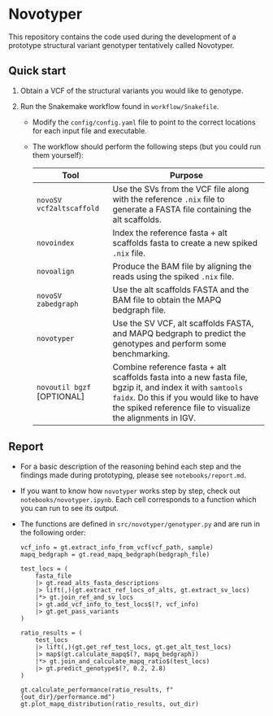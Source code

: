 # Novotyper

This repository contains the code used during the development of a prototype structural variant genotyper tentatively called Novotyper.

## Quick start

1. Obtain a VCF of the structural variants you would like to genotype.

2. Run the Snakemake workflow found in `workflow/Snakefile`.
    - Modify the `config/config.yaml` file to point to the correct locations for each input file and executable.
    - The workflow should perform the following steps (but you could run them yourself):

        | Tool | Purpose |
        | --- | --- |
        |`novoSV vcf2altscaffold` | Use the SVs from the VCF file along with the reference `.nix` file to generate a FASTA file containing the alt scaffolds. |
        |`novoindex` | Index the reference fasta + alt scaffolds fasta to create a new spiked `.nix` file. |
        | `novoalign` | Produce the BAM file by aligning the reads using the spiked `.nix` file. |
        | `novoSV zabedgraph` | Use the alt scaffolds FASTA and the BAM file to obtain the MAPQ bedgraph file. |
        | `novotyper` | Use the SV VCF, alt scaffolds FASTA, and MAPQ bedgraph to predict the genotypes and perform some benchmarking. |
        | `novoutil bgzf` [OPTIONAL] | Combine reference fasta + alt scaffolds fasta into a new fasta file, bgzip it, and index it with `samtools faidx`. Do this if you would like to have the spiked reference file to visualize the alignments in IGV. |

## Report

- For a basic description of the reasoning behind each step and the findings made during prototyping, please see `notebooks/report.md`.
- If you want to know how `novotyper` works step by step, check out `notebooks/novotyper.ipynb`. Each cell corresponds to a function which you can run to see its output.
- The functions are defined in `src/novotyper/genotyper.py` and are run in the following order:

    ```coconut
    vcf_info = gt.extract_info_from_vcf(vcf_path, sample)
    mapq_bedgraph = gt.read_mapq_bedgraph(bedgraph_file)

    test_locs = (
        fasta_file
        |> gt.read_alts_fasta_descriptions
        |> lift(,)(gt.extract_ref_locs_of_alts, gt.extract_sv_locs)
        |*> gt.join_ref_and_sv_locs
        |> gt.add_vcf_info_to_test_locs$(?, vcf_info)
        |> gt.get_pass_variants
    )

    ratio_results = (
        test_locs
        |> lift(,)(gt.get_ref_test_locs, gt.get_alt_test_locs)
        |> map$(gt.calculate_mapq$(?, mapq_bedgraph))
        |*> gt.join_and_calculate_mapq_ratio$(test_locs)
        |> gt.predict_genotype$(?, 0.2, 2.8)
    )

    gt.calculate_performance(ratio_results, f"{out_dir}/performance.md")
    gt.plot_mapq_distribution(ratio_results, out_dir)
    ```

